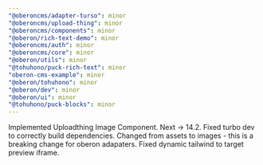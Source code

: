 ```yaml
---
"@oberoncms/adapter-turso": minor
"@oberoncms/upload-thing": minor
"@oberoncms/components": minor
"@oberon/rich-text-demo": minor
"@oberoncms/auth": minor
"@oberoncms/core": minor
"@oberon/utils": minor
"@tohuhono/puck-rich-text": minor
"oberon-cms-example": minor
"@oberon/tohuhono": minor
"@oberon/dev": minor
"@oberon/ui": minor
"@tohuhono/puck-blocks": minor
---
```


Implemented Uploadthing Image Component.
Next -> 14.2.
Fixed turbo dev to correctly build dependencies.
Changed from assets to images - this is a breaking change for oberon adapaters.
Fixed dynamic tailwind to target preview iframe.
